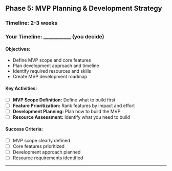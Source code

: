 ## Phase 5: MVP Planning & Development Strategy

### Timeline: 2-3 weeks
### Your Timeline: ___________ (you decide)

#### Objectives:
- Define MVP scope and core features
- Plan development approach and timeline
- Identify required resources and skills
- Create MVP development roadmap

#### Key Activities:
- [ ] **MVP Scope Definition:** Define what to build first
- [ ] **Feature Prioritization:** Rank features by impact and effort
- [ ] **Development Planning:** Plan how to build the MVP
- [ ] **Resource Assessment:** Identify what you need to build

#### Success Criteria:
- [ ] MVP scope clearly defined
- [ ] Core features prioritized
- [ ] Development approach planned
- [ ] Resource requirements identified

---

